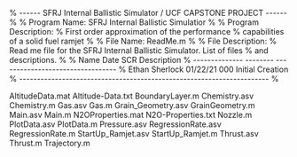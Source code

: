 % ------ SFRJ Internal Ballistic Simulator / UCF CAPSTONE PROJECT ------ %
% Program Name:  SFRJ Internal Ballistic Simulatior
% 
% Program Description: 
% First order approximation of the performance 
% capabilities of a solid fuel ramjet
% 
% File Name: ReadMe.m 
% 
% File Description: 
% Read me file for the SFRJ Internal Ballistic Simulator.  List of files
% and descriptions. 
% 
% Name            Date      SCR  Description
% --------------  --------  ---  ------------------------------
% Ethan Sherlock  01/22/21  000  Initial Creation 
% ---------------------------------------------------------------------- %

AltitudeData.mat
Altitude-Data.txt
BoundaryLayer.m
Chemistry.asv
Chemistry.m
Gas.asv
Gas.m
Grain_Geometry.asv
GrainGeometry.m
Main.asv
Main.m
N2OProperties.mat
N2O-Properties.txt
Nozzle.m
PlotData.asv
PlotData.m
Pressure.asv
RegressionRate.asv
RegressionRate.m
StartUp_Ramjet.asv
StartUp_Ramjet.m
Thrust.asv
Thrust.m
Trajectory.m